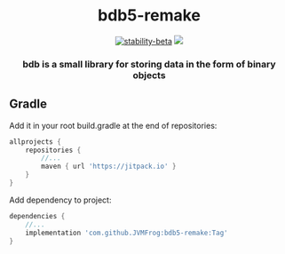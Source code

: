 <div align="center">

# bdb5-remake

[![stability-beta](https://img.shields.io/badge/stability-alpha-f4d03f.svg)](https://github.com/mkenney/software-guides/blob/master/STABILITY-BADGES.md#alpha)
[![](https://jitpack.io/v/JVMFrog/bdb5-remake.svg)](https://jitpack.io/#JVMFrog/bdb5-remake)

### bdb is a small library for storing data in the form of binary objects

</div>

## Gradle

Add it in your root build.gradle at the end of repositories:

```groovy
allprojects {
    repositories {
        //...
        maven { url 'https://jitpack.io' }
    }
}
```

Add dependency to project:

```groovy
dependencies {
    //...
    implementation 'com.github.JVMFrog:bdb5-remake:Tag'
}
```

